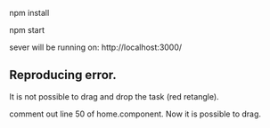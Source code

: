 

npm install

npm start

sever will be running on: http://localhost:3000/

## Reproducing error.

It is not possible to drag and drop the task (red retangle).

comment out line 50 of home.component. Now it is possible to drag.
